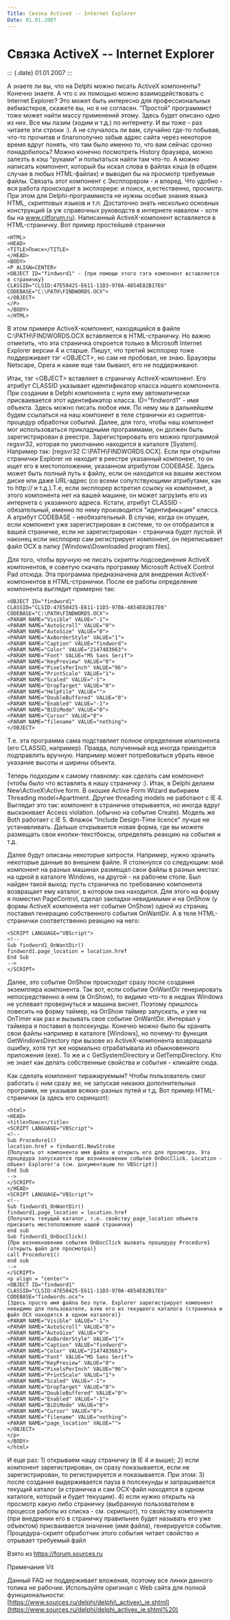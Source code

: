 ```yaml
---
Title: Связка ActiveX -- Internet Explorer
Date: 01.01.2007
---
```



Связка ActiveX -- Internet Explorer
===================================

::: {.date}
01.01.2007
:::

А знаете ли вы, что на Delphi можно писать ActiveX компоненты? Конечно
знаете. А что с их помощью можно взаимодействовать с Internet Explorer?
Это может быть интересно для профессиональных вебмастеров, скажете вы,
но я не согласен. "Простой" программист тоже может найти массу
применений этому. Здесь будет описано одно из них. Все мы лазим (ходим и
т.д.) по интернету. И вы тоже - раз читаете эти строки :). А не
случалось ли вам, случайно где-то побывав, что-то прочитав и
благополучно забыв адрес сайта через некоторое время вдруг понять, что
там было именно то, что вам сейчас срочно понадобилось? Можно конечно
посмотреть History браузера, можно залезть в кэш "руками" и попытаться
найти там что-то. А можно написать компонент, который бы искал слова в
файлах кэша (в общем случае в любых HTML-файлах) и выводил бы на
просмотр требуемые файлы. Связать этот компонент с Эксплорером - и
вперед. Что удобно - вся работа происходит в эксплорере: и поиск,
и,естественно, просмотр. При этом для Delphi-программиста не нужны
особые знания языка HTML, скриптовых языков и т.п. Достаточно знать
несколько основных конструкций (а уж справочных руководств в интернете
навалом - хотя бы на www.citforum.ru). Написанный ActiveX-компонент
вставляется в HTML-страничку. Вот пример простейшей странички

    <HTML>
    <HEAD>
    <TITLE>Поиск</TITLE>
    </HEAD>
    <BODY>
    <P ALIGN=CENTER>
    <OBJECT ID="findword1" - {при помощи этого тэга компонент вставляется в страничку}
    CLASSID="CLSID:47E50425-E611-11D3-970A-4854E82B17E6"
    CODEBASE="C:\PATH\FINDWORDS.OCX">
    </OBJECT>
    </P>
    </BODY>
    </HTML>

В этом примере ActiveX-компонент, находящийся в файле
C:\\PATH\\FINDWORDS.OCX вставляется в HTML-страничку. Но важно отметить,
что эта страничка откроется только в Microsoft Internet Explorer версии
4 и старше. Пишут, что третий эксплорер тоже поддерживает тэг
\<OBJECT\>, но сам не пробовал, не знаю. Браузеры Netscape, Opera и
какие еще там бывают, его не поддерживают.

Итак, тэг \<OBJECT\> вставляет в страничку ActiveX-компонент. Его
атрибут CLASSID указывает идентификатор класса нашего компонента. При
создании в Delphi компонента с нуля ему автоматически присваивается этот
идентификатор класса. ID="findword1" - имя объекта. Здесь можно писать
любое имя. По нему мы в дальнейшем будем ссылаться на наш компонент в
теле странички из скриптов-процедур обработки событий. Далее, для того,
чтобы наш компонент мог использоваться прикладными программами, он
должен быть зарегистрирован в реестре. Зарегистрировать его можно
программой regsvr32, которая по умолчанию находится в каталоге
\[System\]. Например так: \[regsvr32 C:\\PATH\\FINDWORDS.OCX\]. Если при
открытии странички Explorer не находит в реестре указанный компонент, то
он ищет его в местоположении, указанном атрибутом CODEBASE. Здесь может
быть полный путь к файлу, если он находится на вашем жестком диске или
даже URL-адрес (со всеми сопутствующими атрибутами, как то http:// и
т.д.).Т.е, если эксплорер встретил ссылку на компонент, а этого
компонента нет на вашей машине, он может загрузить его из интернета с
указанного адреса. Кстати, атрибут CLASSID - обязательный, именно по
нему производится "идентификация" класса. А атрибут CODEBASE -
необязательный. В случае, когда он опущен, если компонент уже
зарегистрирован в системе, то он отобразится в вашей страничке, если не
зарегистрирован - страничка будет пустой. И наконец если эксплорер сам
регистрирует компонент, он переписывает файл OCX в папку
\[Windows\\Downloaded program files\].

Для того, чтобы вручную не писать скрипты подсоединения ActiveX
компонентов, я советую скачать программу Microsoft ActiveX Control Pad
отсюда. Эта программа предназначена для внедрения ActiveX-компонентов в
HTML-странички. После ее работы определение компонента выглядит примерно
так:

    <OBJECT ID="findword1"
    CLASSID="CLSID:47E50425-E611-11D3-970A-4854E82B17E6"
    CODEBASE="C:\PATH\FINDWORDS.OCX">
    <PARAM NAME="Visible" VALUE="-1">
    <PARAM NAME="AutoScroll" VALUE="0">
    <PARAM NAME="AutoSize" VALUE="0">
    <PARAM NAME="AxBorderStyle" VALUE="1">
    <PARAM NAME="Caption" VALUE="findword">
    <PARAM NAME="Color" VALUE="2147483663">
    <PARAM NAME="Font" VALUE="MS Sans Serif">
    <PARAM NAME="KeyPreview" VALUE="0">
    <PARAM NAME="PixelsPerInch" VALUE="96">
    <PARAM NAME="PrintScale" VALUE="1">
    <PARAM NAME="Scaled" VALUE="-1">
    <PARAM NAME="DropTarget" VALUE="0">
    <PARAM NAME="HelpFile" VALUE="">
    <PARAM NAME="DoubleBuffered" VALUE="0">
    <PARAM NAME="Enabled" VALUE="-1">
    <PARAM NAME="BiDiMode" VALUE="0">
    <PARAM NAME="Cursor" VALUE="0">
    <PARAM NAME="filename" VALUE="nothing">
    </OBJECT>

Т.е. эта программа сама подставляет полное определение компонента (его
CLASSID, например). Правда, полученный код иногда приходится подправлять
вручную. Например может потребоваться убрать явное указание высоты и
ширины объекта.

Теперь подходим к самому главному: как сделать сам компонент (чтобы было
что вставлять в нашу страничку :). Итак, в Delphi делаем
New\\ActiveX\\Active form. В окошке Active Form Wizard выбираем
Threading model=Apartment. Другие threading models не работают с IE 4.
Выглядит это так: компонент в страничке открывается, но иногда вдруг
выскакивает Access violation. (обычно на событие Create). Модель же Both
работает с IE 5. Флажок "Include Design-Time licence" лучше не
устанавливать. Дальше открывается новая форма, где вы можете размещать
свои кнопки-текстбоксы, определять реакцию на события и т.д.

Далее будут описаны некоторые хитрости. Например, нужно хранить
некоторые данные во внешнем файле. Я столкнулся со следующим: мой
компонент на разных машинах размещал свои файлы в разных местах: на
одной в каталоге Windows, на другой - на рабочем столе. Был найден такой
выход: пусть страничка по требованию компонента возвращает ему каталог,
в котором она находится. Для этого на форму я поместил PageControl,
сделал закладки невидимыми и на OnShow (у формы ActiveX компонента нет
события OnShow) одной из страниц поставил генерацию собственного события
OnWantDir. А в теле HTML-странички соответственно реакцию на него:

    <SCRIPT LANGUAGE="VBScript">
    <!--
    Sub findword1_OnWantDir()
    findword1.page_location = location.href
    End Sub
    -->
    </SCRIPT>

Далее, это событие OnShow происходит сразу после создания экземпляра
компонента. Так вот, если событие OnWantDir генерировать непосредственно
в нем (в OnShow), то видимо что-то в недрах Windows не успевает
провернуться и машина виснет. Поэтому пришлось повесить на форму таймер,
на OnShow таймер запускать, и уже на OnTimer как раз и вызывать свое
событие OnWantDir. Интервал у таймера я поставил в полсекунды. Конечно
можно было бы хранить свои файлы например в каталоге \[Windows\], но
почему-то функция GetWindowsDirectory при вызове из ActiveX-компонента
возвращала ошибку, хотя тут же нормально отрабатывала из обыкновенного
приложения (exe). То же и с GetSystemDirectory и GetTempDirectory. Кто
не знает как делать собственные свойства и события - кликайте сюда.

Как сделать компонент тиражируемым? Чтобы пользователь смог работать с
ним сразу же, не запуская никаких дополнительных программ, не указывая
всяких-разных путей и т.д. Вот пример HTML-странички (а здесь его
скриншот):

    <html>
    <HEAD>
    <title>Поиск</title>
    <SCRIPT LANGUAGE="VBScript">
    <!--
    Sub Procedure1()
    location.href = findword1.NewStroke
    {Получить от компонента имя файла и открыть его для просмотра. Эта процедура запускается при возникновении события OnDocClick. Location - объект Explorer'а (см. документацию по VBScript)}
    End Sub
    -->
    </SCRIPT>
    </HEAD>
    <SCRIPT LANGUAGE="VBScript">
    <!--
    Sub findword1_OnWantDir()
    findword1.page_location = location.href
    {Получить текущий каталог, т.е. свойству page_location объекта присвоить местоположение нашей странички}
    end sub
    Sub findword1_OnDocClick()
    {При возникновении события OnDocClick вызвать процедуру Procedure1 (открыть файл для просмотра)}
    call Procedure1()
    end sub
    -->
    </SCRIPT>
    <p align = "center">
    <OBJECT ID="findword1"
    CLASSID="CLSID:47E50425-E611-11D3-970A-4854E82B17E6"
    CODEBASE="findwords.ocx">
    {Здесь просто имя файла без пути. Explorer зарегистрирует компонент невидимо для пользователя, взяв его из текущеего каталога (страничка и файл OCX находятся в одном каталоге)}
    <PARAM NAME="Visible" VALUE="-1">
    <PARAM NAME="AutoScroll" VALUE="0">
    <PARAM NAME="AutoSize" VALUE="0">
    <PARAM NAME="AxBorderStyle" VALUE="1">
    <PARAM NAME="Caption" VALUE="findword">
    <PARAM NAME="Color" VALUE="2147483663">
    <PARAM NAME="Font" VALUE="MS Sans Serif">
    <PARAM NAME="KeyPreview" VALUE="0">
    <PARAM NAME="PixelsPerInch" VALUE="96">
    <PARAM NAME="PrintScale" VALUE="1">
    <PARAM NAME="Scaled" VALUE="-1">
    <PARAM NAME="DropTarget" VALUE="0">
    <PARAM NAME="DoubleBuffered" VALUE="0">
    <PARAM NAME="Enabled" VALUE="-1">
    <PARAM NAME="BiDiMode" VALUE="0">
    <PARAM NAME="Cursor" VALUE="0">
    <PARAM NAME="filename" VALUE="nothing">
    <PARAM NAME="page_location" VALUE="">
    </OBJECT>
    </p>
    </BODY>
    </html>

И еще раз: 1) открываем нашу страничку (в IE 4 и выше); 2) если
компонент зарегистрирован, он сразу показывается, если не
зарегистрирован, то регистрируется и показывается. При этом: 3) после
создания выдерживается пауза в полсекунды и запрашивается текущий
каталог (и страничка и сам OCX-файл находятся в одном каталоге, который
и будет текущим). 4) если нужно открыть на просмотр какую либо страничку
(выбранную пользователем в процессе работы из списка - см. скриншот), то
свойству компонента (при внедрении его в страничку правильнее будет
называть его уже объектом) присваивается значение (имя файла),
генерируется событие. Процедура-скрипт обработчик этого события читает
свойство и отрывает требуемый файл

Взято из <https://forum.sources.ru>

Примечание Vit

Данный FAQ не поддерживает вложения, поэтому все линки данного топика не
рабочие. Используйте оригинал с Web сайта для полной функциональности:
[https://www.sources.ru/delphi/delphi\_activex\_ie.shtml](https://www.sources.ru/delphi/delphi_activex_ie.shtml%20)

